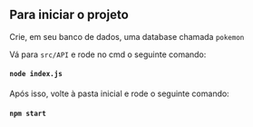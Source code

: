 ## Para iniciar o projeto

Crie, em seu banco de dados, uma database chamada `pokemon`

Vá para `src/API` e rode no cmd o seguinte comando:

#### `node index.js`

Após isso, volte à pasta inicial e rode o seguinte comando:
#### `npm start`
